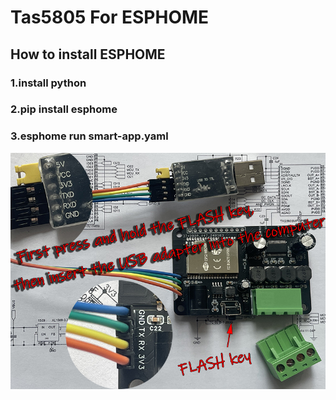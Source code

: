 # Tas5805 For ESPHOME

## How to install ESPHOME
### 1.install python
### 2.pip install esphome
### 3.esphome run smart-app.yaml

![Smart Amplifier ESP32](/photos/003-800.jpg)

